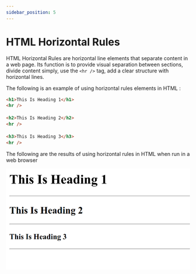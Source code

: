 ```yaml
---
sidebar_position: 5
---
```


# HTML Horizontal Rules

HTML Horizontal Rules are horizontal line elements that separate content in a web page. Its function is to provide visual separation between sections, divide content simply, use the `<hr />` tag, add a clear structure with horizontal lines.

The following is an example of using horizontal rules elements in HTML :

```html title="index.html"
<h1>This Is Heading 1</h1>
<hr />

<h2>This Is Heading 2</h2>
<hr />

<h3>This Is Heading 3</h3>
<hr />
```

The following are the results of using horizontal rules in HTML when run in a web browser

![Docs Version Dropdown](./img/html-horizontal-rules/html-horizontal-rules.png)
